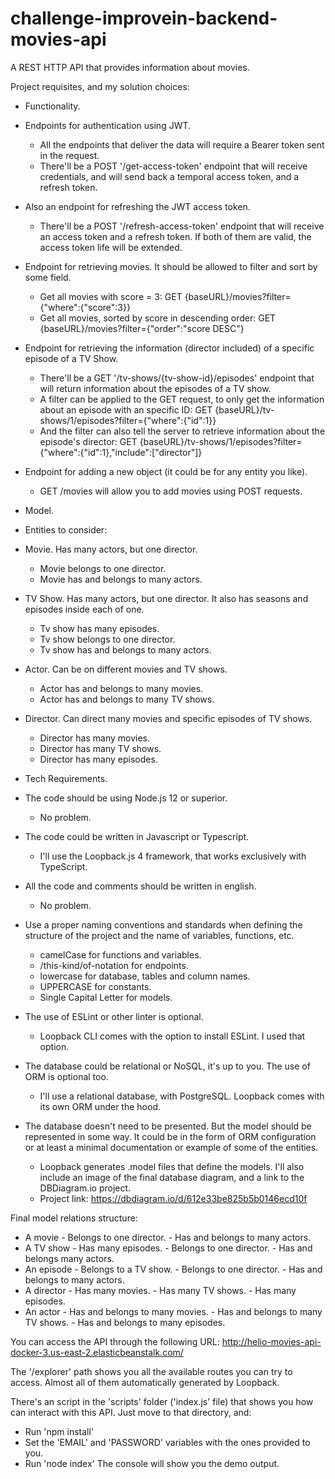 # challenge-improvein-backend-movies-api
A REST HTTP API that provides information about movies.

Project requisites, and my solution choices:

- Functionality.
- Endpoints for authentication using JWT.
   - All the endpoints that deliver the data will require a Bearer token sent in the request.
   - There'll be a POST '/get-access-token' endpoint that will receive credentials, and will send back a temporal access token, and a refresh token.
- Also an endpoint for refreshing the JWT access token.
   - There'll be a POST '/refresh-access-token' endpoint that will receive an access token and a refresh token. If both of them are valid, the access token life will be extended.
- Endpoint for retrieving movies. It should be allowed to filter and sort by some field.
   - Get all movies with score = 3:
   GET {baseURL}/movies?filter={"where":{"score":3}}
   - Get all movies, sorted by score in descending order:
   GET {baseURL}/movies?filter={"order":"score DESC"}
- Endpoint for retrieving the information (director included) of a specific episode of a TV Show.
   - There'll be a GET '/tv-shows/{tv-show-id}/episodes' endpoint that will return information about the episodes of a TV show.
   - A filter can be applied to the GET request, to only get the information about an episode with an specific ID:
   GET {baseURL}/tv-shows/1/episodes?filter={"where":{"id":1}}
   - And the filter can also tell the server to retrieve information about the episode's director:
   GET {baseURL}/tv-shows/1/episodes?filter={"where":{"id":1},"include":["director"]}
- Endpoint for adding a new object (it could be for any entity you like).
   - GET /movies will allow you to add movies using POST requests.

- Model.
- Entities to consider:
- Movie. Has many actors, but one director.
   - Movie belongs to one director.
   - Movie has and belongs to many actors.
- TV Show. Has many actors, but one director. It also has seasons and episodes inside each of one.
   - Tv show has many episodes.
   - Tv show belongs to one director.
   - Tv show has and belongs to many actors.
- Actor. Can be on different movies and TV shows.
   - Actor has and belongs to many movies.
   - Actor has and belongs to many TV shows.
- Director. Can direct many movies and specific episodes of TV shows.
   - Director has many movies.
   - Director has many TV shows.
   - Director has many episodes.

- Tech Requirements.
- The code should be using Node.js 12 or superior.
   - No problem.
- The code could be written in Javascript or Typescript.
   - I'll use the Loopback.js 4 framework, that works exclusively with TypeScript.
- All the code and comments should be written in english.
   - No problem.
- Use a proper naming conventions and standards when defining the structure of the project and the name of variables, functions, etc.
   - camelCase for functions and variables.
   - /this-kind/of-notation for endpoints.
   - lowercase for database, tables and column names.
   - UPPERCASE for constants.
   - Single Capital Letter for models.
- The use of ESLint or other linter is optional.
   - Loopback CLI comes with the option to install ESLint. I used that option.
- The database could be relational or NoSQL, it's up to you. The use of ORM is optional too.
   - I'll use a relational database, with PostgreSQL. Loopback comes with its own ORM under the hood.
- The database doesn't need to be presented. But the model should be represented in some way. It could be in the form of ORM configuration or at least a minimal documentation or example of some of the entities.
   - Loopback generates .model files that define the models. I'll also include an image of the final database diagram, and a link to the DBDiagram.io project.
   - Project link: https://dbdiagram.io/d/612e33be825b5b0146ecd10f

Final model relations structure:
- A movie
      - Belongs to one director.
      - Has and belongs to many actors.
- A TV show
      - Has many episodes.
      - Belongs to one director.
      - Has and belongs many actors.
- An episode
      - Belongs to a TV show.
      - Belongs to one director.
      - Has and belongs to many actors.
- A director
      - Has many movies.
      - Has many TV shows.
      - Has many episodes.
- An actor
      - Has and belongs to many movies.
      - Has and belongs to many TV shows.
      - Has and belongs to many episodes.

You can access the API through the following URL:
http://helio-movies-api-docker-3.us-east-2.elasticbeanstalk.com/

The '/explorer' path shows you all the available routes you can try to access.
Almost all of them automatically generated by Loopback.

There's an script in the 'scripts' folder ('index.js' file) that shows you how can interact with this API.
Just move to that directory, and:
   - Run 'npm install'
   - Set the 'EMAIL' and 'PASSWORD' variables with the ones provided to you.
   - Run 'node index'
The console will show you the demo output.
